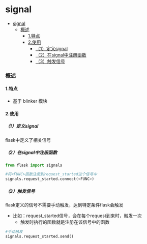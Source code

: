# signal

<!-- @import "[TOC]" {cmd="toc" depthFrom=1 depthTo=6 orderedList=false} -->
<!-- code_chunk_output -->

- [signal](#signal)
    - [概述](#概述)
      - [1.特点](#1特点)
      - [2.使用](#2使用)
        - [（1）定义signal](#1定义signal)
        - [（2）在signal中注册函数](#2在signal中注册函数)
        - [（3）触发信号](#3触发信号)

<!-- /code_chunk_output -->

### 概述

#### 1.特点
* 基于 blinker 模块

#### 2.使用
##### （1）定义signal
flask中定义了相关信号

##### （2）在signal中注册函数
```python
from flask import signals

#将<FUNC>函数注册到request_started这个信号中
signals.request_started.connect(<FUNC>)
```

##### （3）触发信号
flask定义的信号不需要手动触发，达到特定条件flask会触发
* 比如：request_started信号，会在每个request到来时，触发一次
  * 触发时执行的函数就是注册在该信号中的函数
```python
#手动触发
signals.request_started.send()
```
